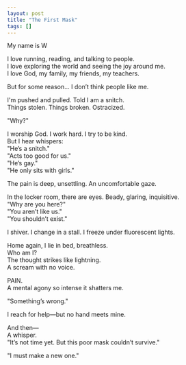 ```yaml
---
layout: post
title: "The First Mask"
tags: []
---
```


My name is W

I love running, reading, and talking to people.  
I love exploring the world and seeing the joy around me.  
I love God, my family, my friends, my teachers.

But for some reason... I don’t think people like me.

I'm pushed and pulled. Told I am a snitch.  
Things stolen. Things broken. Ostracized.

"Why?"

I worship God. I work hard. I try to be kind.  
But I hear whispers:  
"He’s a snitch."  
"Acts too good for us."  
"He’s gay."  
"He only sits with girls."

The pain is deep, unsettling. An uncomfortable gaze.

In the locker room, there are eyes. Beady, glaring, inquisitive.  
"Why are you here?"  
"You aren’t like us."  
"You shouldn’t exist."

I shiver. I change in a stall. I freeze under fluorescent lights.

Home again, I lie in bed, breathless.  
Who am I?  
The thought strikes like lightning.  
A scream with no voice.

PAIN.  
A mental agony so intense it shatters me.

"Something’s wrong."

I reach for help—but no hand meets mine.

And then—  
A whisper.  
"It’s not time yet. But this poor mask couldn’t survive."

"I must make a new one."